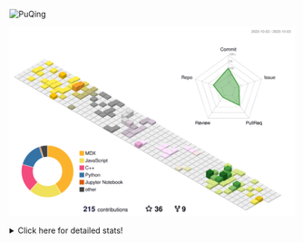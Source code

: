![PuQing](https://user-images.githubusercontent.com/27223114/171565019-9a56fae6-b08b-421f-99db-7e830da42371.png)

![](./profile-3d-contrib/profile-season-animate.svg)

<details>
<summary>Click here for detailed stats!</summary>

<!--START_SECTION:waka-->
![Lines of code](https://img.shields.io/badge/From%20Hello%20World%20I%27ve%20Written-802.3%20thousand%20lines%20of%20code-blue)

**🐱 My GitHub Data** 

> 📦 257.8 kB Used in GitHub's Storage 
 > 
> 🏆 169 Contributions in the Year 2023
 > 
> 🚫 Not Opted to Hire
 > 
> 📜 32 Public Repositories 
 > 
> 🔑 28 Private Repositories 
 > 
**I'm an Early 🐤** 

```text
🌞 Morning                417 commits         ████░░░░░░░░░░░░░░░░░░░░░   14.18 % 
🌆 Daytime                1450 commits        ████████████░░░░░░░░░░░░░   49.30 % 
🌃 Evening                273 commits         ██░░░░░░░░░░░░░░░░░░░░░░░   09.28 % 
🌙 Night                  801 commits         ███████░░░░░░░░░░░░░░░░░░   27.24 % 
```


📊 **This Week I Spent My Time On** 

```text
💬 Programming Languages: 
Python                   10 hrs 23 mins      ██████████████████░░░░░░░   70.13 % 
Bash                     1 hr 12 mins        ██░░░░░░░░░░░░░░░░░░░░░░░   08.22 % 
Jupyter Notebook         55 mins             ██░░░░░░░░░░░░░░░░░░░░░░░   06.26 % 
C++                      51 mins             █░░░░░░░░░░░░░░░░░░░░░░░░   05.76 % 
YAML                     45 mins             █░░░░░░░░░░░░░░░░░░░░░░░░   05.12 % 

🔥 Editors: 
VS Code                  14 hrs 48 mins      █████████████████████████   100.00 % 

💻 Operating System: 
WSL                      14 hrs 16 mins      ████████████████████████░   96.44 % 
Linux                    31 mins             █░░░░░░░░░░░░░░░░░░░░░░░░   03.56 % 
```


<!--END_SECTION:waka-->
</details>
